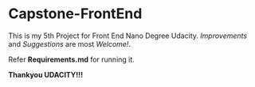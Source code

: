 # Capstone-FrontEnd
This is my 5th Project for Front End Nano Degree Udacity. _Improvements_ and _Suggestions_ are most _Welcome!_.

Refer __Requirements.md__ for running it.
 
__Thankyou UDACITY!!!__